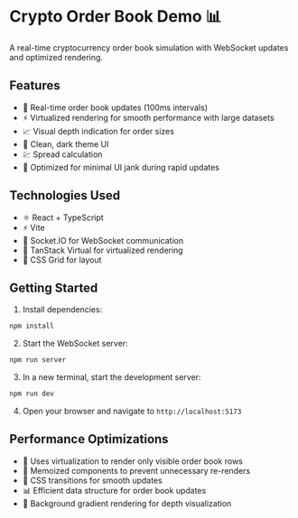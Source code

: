 # Crypto Order Book Demo 📊

A real-time cryptocurrency order book simulation with WebSocket updates and optimized rendering.

## Features

- 🔄 Real-time order book updates (100ms intervals)
- ⚡ Virtualized rendering for smooth performance with large datasets
- 📈 Visual depth indication for order sizes
- 🌙 Clean, dark theme UI
- 💹 Spread calculation
- 🚀 Optimized for minimal UI jank during rapid updates

## Technologies Used

- ⚛️ React + TypeScript
- ⚡ Vite
- 🔌 Socket.IO for WebSocket communication
- 📜 TanStack Virtual for virtualized rendering
- 🎨 CSS Grid for layout

## Getting Started

1. Install dependencies:

```bash
npm install
```

2. Start the WebSocket server:

```bash
npm run server
```

3. In a new terminal, start the development server:

```bash
npm run dev
```

4. Open your browser and navigate to `http://localhost:5173`

## Performance Optimizations

- 🔄 Uses virtualization to render only visible order book rows
- 🧠 Memoized components to prevent unnecessary re-renders
- 🎯 CSS transitions for smooth updates
- 📊 Efficient data structure for order book updates
- 🎨 Background gradient rendering for depth visualization
